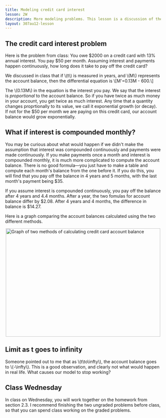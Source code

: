 ```yaml
---
title: Modeling credit card interest
lesson: 2W
description: More modeling problems. This lesson is a discussion of the credit card interest problem that we did in class. Section 2.3.
layout: 307au12-lesson
---
```


## The credit card interest problem

Here is the problem from class: You owe $2000 on a credit card with 13% annual interest. You pay $50 per month. Assuming interest and payments happen continuously, how long does it take to pay off the credit card?

We discussed in class that if \\(t\\) is measured in years, and \\(M\\) represents the account balance, then the differential equation is \\[M'=0.13M - 600.\\]

The \\(0.13M\\) in the equation is the interest you pay. We say that the interest is _proportional_ to the account balance. So if you have twice as much money in your account, you get twice as much interest. Any time that a quantity changes proprtionally to its value, we call it exponential growth (or decay). If not for the $50 per month we are paying on this credit card, our account balance would grow exponentially.


## What if interest is compounded monthly?


You may be curious about what would happen if we didn't make the assumption that interest was compounded continuously and payments were made continuously. If you make payments once a month and interest is compounded monthly, it is much more complicated to compute the account balance. There is no good formula—you just have to make a table and compute each month's balance from the one before it.
If you do this, you will find that you pay off the balance in 4 years and 5 months, with the last month's payment being $35.

If you assume interest is compounded continuously, you pay off the balance after 4 years and 4.4 months. After a year, the two fomulas for account balance differ by $2.08. After 4 years and 4 months, the difference in balance is $14.27.

Here is a graph comparing the account balances calculated using the two different methods.

<img src="{{site.url}}/math307/au12/lessons/credit-card.png" style="width: 500; height: 350; display: block; margin-left: auto; margin-right: auto;" alt="Graph of two methods of calculating credit card account balance">

## Limit as t goes to infinity

Someone pointed out to me that as \\(t\to\infty\\), the account balance goes to \\(-\infty\\). This is a good observation, and clearly not what would happen in real life. What causes our model to stop working?

##  Class Wednesday

In class on Wednesday, you will work together on the homework from section 2.3. I recommend finishing the two ungraded problems before class, so that you can spend class working on the graded problems.

